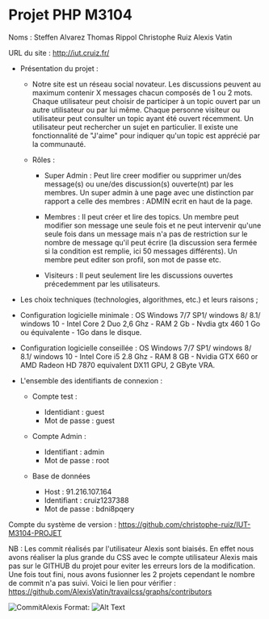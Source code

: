 # Projet PHP M3104

Noms : Steffen Alvarez Thomas Rippol Christophe Ruiz Alexis Vatin

URL du site : http://iut.cruiz.fr/

* Présentation du projet :     
  
  *   Notre site est un réseau social novateur. Les discussions peuvent au maximum contenir X messages chacun composés de 1 ou 2 mots. Chaque utilisateur peut choisir de participer à un topic ouvert par un autre utilisateur ou par lui même. Chaque personne visiteur ou utilisateur peut consulter un topic ayant été ouvert récemment. Un utilisateur peut rechercher un sujet en particulier. Il existe une fonctionnalité de "J'aime" pour indiquer qu'un topic est apprécié par la communauté.     

  * Rôles :  
     * Super Admin : Peut lire creer modifier ou supprimer un/des message(s) ou une/des discussion(s) ouverte(nt) par les membres. Un super admin à une page avec une distinction par rapport a celle des membres : ADMIN ecrit en haut de la page.  
       
    * Membres : Il peut créer et lire des topics. Un membre peut modifier son message une seule fois et ne peut intervenir qu'une seule fois dans un message mais n'a pas de restriction sur le nombre de message qu'il peut écrire (la discussion sera fermée si la condition est remplie, ici 50 messages différents). Un membre peut editer son profil, son mot de passe etc.   
    
    * Visiteurs : Il peut seulement lire les discussions ouvertes précedemment par les utilisateurs.  
    
* Les choix techniques (technologies, algorithmes, etc.) et leurs raisons ;   

* Configuration logicielle minimale : OS Windows 7/7 SP1/ windows 8/ 8.1/ windows 10 - Intel Core 2 Duo 2,6 Ghz - RAM 2 Gb - Nvdia gtx 460 1 Go ou équivalente - 1Go dans le disque.  

* Configuration logicielle conseillée : OS Windows 7/7 SP1/ windows 8/ 8.1/ windows 10 - Intel Core i5 2.8 Ghz - RAM 8 GB  -  Nvidia GTX 660 or AMD Radeon HD 7870 equivalent DX11 GPU, 2 GByte VRA.  

* L'ensemble des identifiants de connexion :        

    * Compte test :   
        * Identidiant : guest  
        * Mot de passe : guest        
        
    * Compte Admin :   
        * Identifiant : admin    
        * Mot de passe : root       
        
    * Base de données   
        * Host : 91.216.107.164  
        * Identifiant : cruiz1237388    
        * Mot de passe : bdni8pqery         
        
   
Compte du système de version : https://github.com/christophe-ruiz/IUT-M3104-PROJET   

NB : Les commit réalisés par l'utilisateur Alexis sont biaisés. En effet nous avons réaliser la plus grande du CSS avec le compte utilisateur Alexis mais pas sur le GITHUB du projet pour eviter les erreurs lors de la modification. Une fois tout fini, nous avons fusionner les 2 projets cependant le nombre de commit n'a pas suivi. Voici le lien pour vérifier : https://github.com/AlexisVatin/travailcss/graphs/contributors

![CommitAlexis](/Bureau/Capture.png)
Format: ![Alt Text](url)

